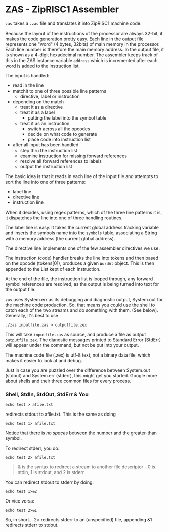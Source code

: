 # ZAS - ZipRISC1 Assembler

`zas` takes a `.zas` file and translates it into ZipRISC1 machine code.

Because the layout of the instructions of the processor are always 32-bit, it makes the code generation pretty easy.
Each line in the output file represents one "word" (4 bytes, 32bits) of main memory in the processor.
Each line number is therefore the main memory address. In the output file, it is shown as a 4-digit hexadecimal number.
The assembler keeps track of this in the ZAS instance variable `address` which is incremented after each word is added to the instruction list.

The input is handled:

- read in the line
- matchit to one of three possible line patterns
  - directive, label or instruction
- depending on the match
  - treat it as a directive
  - treat it as a label
    - putting the label into the symbol table
  - treat it as an instruction
    - switch across all the opcodes
    - decide on what code to generate
    - place code into instruction list
- after all input has been handled
  - step thru the instruction list
  - examine instruction for missing forward references
  - resolve all forward references to labels
  - output the instruction list

The basic idea is that it reads in each line of the input file and attempts to sort the line into one of three patterns:

- label line
- directive line
- instruction line

When it decides, using regex patterns, which of the three line patterns it is, it dispatches the line into one of three handling routines.

The label line is easy. It takes the current global address tracking variable and inserts the symbols name into the `symbols` table, associating a String with a memory address (the current global address).

The directive line implements one of the few assembler directives we use.

The instruction (code) handler breaks the line into tokens and then based on the opcode (tokens[0]), produces a given `WordAt` object. This is then appended to the List kept of each Instruction.

At the end of the file, the instruction list is looped through, any forward symbol references are resolved, as the output is being turned into text for the output file.

`zas` uses System.err as its debugging and diagnostic output, System.out for the machine code production.
So, that means you could use the shell to catch each of the two streams and do something with them.
(See below).
Generally, it's best to use

```
./zas inputfile.zas > outputfile.zex
```

This will take `inputfile.zas` as source, and produce a file as output `outputfile.zex`.
The dianostic messages printed to Standard Error (StdErr) will appear under the command, but not be put into your output.

The machine code file (.zex) is utf-8 text, not a binary data file, which makes it easier to look at and debug.

Just in case you are puzzled over the difference between System.out (stdout) and System.err (stderr), this might get you started. Google more about shells and their three common files for every process.

### Shell, StdIn, StdOut, StdErr & You

```
echo test > afile.txt
```

redirects stdout to afile.txt. This is the same as doing

```
echo test 1> afile.txt
```

Notice that there is _no spaces_ between the number and the greater-than symbol.

To redirect stderr, you do:

```
echo test 2> afile.txt
```

>& is the syntax to redirect a stream to another file descriptor - 0 is stdin, 1 is stdout, and 2 is stderr.

You can redirect stdout to stderr by doing:

```
echo test 1>&2 
```

Or vice versa:

```
echo test 2>&1
```

So, in short... 2> redirects stderr to an (unspecified) file, appending &1 redirects stderr to stdout.
